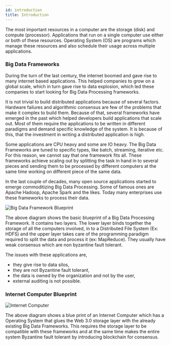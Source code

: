 ```yaml
---
id: introduction
title: Introduction
---
```


The most important resources in a computer are the storage (disk) and compute (processor). Applications that run on a single computer use either or both of these resources. Operating System (OS) are programs which manage these resources and also schedule their usage across multiple applications.   

### Big Data Frameworks

During the turn of the last century, the internet boomed and gave rise to many internet based applications. This helped companies to grow on a global scale, which in turn gave rise to data explosion, which led these companies to start looking for Big Data Processing frameworks.

It is not trivial to build distributed applications because of several factors. Hardware failures and algorithmic consensus are few of the problems that make it complex to build them. Because of that, several frameworks have emerged in the past which helped developers build applications that scale out. Most of them require the applications to be written in different paradigms and demand specific knowledge of the system. It is because of this, that the investment in writing a distributed application is high.

Some applications are CPU heavy and some are IO heavy. The Big Data Frameworks are tuned to specific types, like batch, streaming, iterative etc. For this reason, we cannot say that one framework fits all. These frameworks achieve scaling out by splitting the task in hand in to several pieces and sending them to be processed by different computers at the same time working on different piece of the same data.

In the last couple of decades, many open source applications started to emerge commoditizing Big Data Processing. Some of famous ones are Apache Hadoop, Apache Spark and the likes. Today many enterprises use these frameworks to process their data.

![Big Data Framework Blueprint](/img/BigDataFrameWork.png)

The above diagram shows the basic blueprint of a Big Data Processing Framework. It contains two layers. The lower layer binds together the storage of all the computers involved, in to a Distributed File System (Ex: HDFS) and the upper layer takes care of the programming paradigm required to split the data and process it (ex: MapReduce). They usually have weak consensus which are non byzantine fault tolerant.

The issues with these applications are, 
- they give rise to data silos,
- they are not Byzantine fault tolerant,
- the data is owned by the organization and not by the user,
- external auditing is not possible.

### Internet Computer Blueprint

![Internet Computer](/img/InternetComputer.png)

The above diagram shows a blue print of an Internet Computer which has a Operating System that glues the Web 3.0 storage layer with the already existing Big Data Frameworks. This requires the storage layer to be compatible with these frameworks and at the same time makes the entire system Byzantine fault tolerant by introducing blockchain for consensus.
